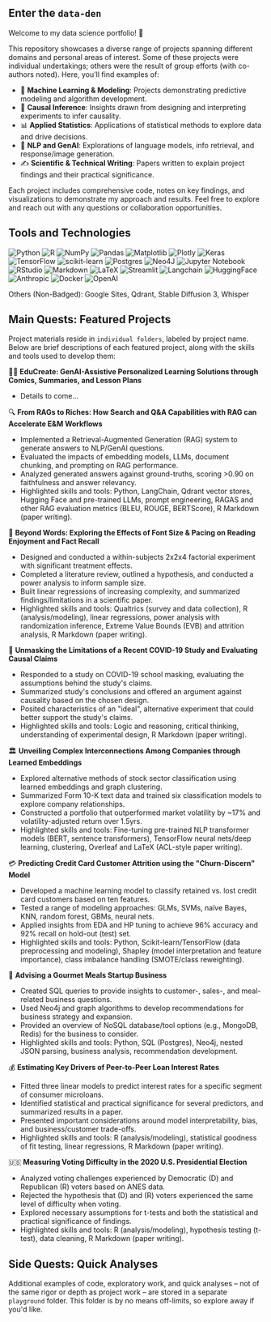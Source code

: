 ## Enter the `data-den`

Welcome to my data science portfolio! :wave:

This repository showcases a diverse range of projects spanning different domains and personal areas of interest. Some of these projects were individual undertakings; others were the result of group efforts (with co-authors noted). Here, you'll find examples of:

- :robot: **Machine Learning & Modeling**: Projects demonstrating predictive modeling and algorithm development.
- :test_tube: **Causal Inference**: Insights drawn from designing and interpreting experiments to infer causality.
- :bar_chart: **Applied Statistics**: Applications of statistical methods to explore data and drive decisions.
- :speech_balloon: **NLP and GenAI**: Explorations of language models, info retrieval, and response/image generation.
- :writing_hand: **Scientific & Technical Writing**: Papers written to explain project findings and their practical significance.

Each project includes comprehensive code, notes on key findings, and visualizations to demonstrate my approach and results. Feel free to explore and reach out with any questions or collaboration opportunities.

## Tools and Technologies
![Python](https://img.shields.io/badge/python-3670A0?style=for-the-badge&logo=python&logoColor=ffdd54) ![R](https://img.shields.io/badge/r-%23276DC3.svg?style=for-the-badge&logo=r&logoColor=white) ![NumPy](https://img.shields.io/badge/numpy-%23013243.svg?style=for-the-badge&logo=numpy&logoColor=white) ![Pandas](https://img.shields.io/badge/pandas-%23150458.svg?style=for-the-badge&logo=pandas&logoColor=white) ![Matplotlib](https://img.shields.io/badge/Matplotlib-%23ffffff.svg?style=for-the-badge&logo=Matplotlib&logoColor=black) ![Plotly](https://img.shields.io/badge/Plotly-%233F4F75.svg?style=for-the-badge&logo=plotly&logoColor=white) ![Keras](https://img.shields.io/badge/Keras-%23D00000.svg?style=for-the-badge&logo=Keras&logoColor=white) ![TensorFlow](https://img.shields.io/badge/TensorFlow-%23FF6F00.svg?style=for-the-badge&logo=TensorFlow&logoColor=white) 	![scikit-learn](https://img.shields.io/badge/scikit--learn-%23F7931E.svg?style=for-the-badge&logo=scikit-learn&logoColor=white) ![Postgres](https://img.shields.io/badge/postgres-%23316192.svg?style=for-the-badge&logo=postgresql&logoColor=white) ![Neo4J](https://img.shields.io/badge/Neo4j-008CC1?style=for-the-badge&logo=neo4j&logoColor=white) ![Jupyter Notebook](https://img.shields.io/badge/jupyter-%23FA0F00.svg?style=for-the-badge&logo=jupyter&logoColor=white) ![RStudio](https://img.shields.io/badge/RStudio-4285F4?style=for-the-badge&logo=rstudio&logoColor=white) ![Markdown](https://img.shields.io/badge/markdown-%23000000.svg?style=for-the-badge&logo=markdown&logoColor=white) ![LaTeX](https://img.shields.io/badge/latex-%23008080.svg?style=for-the-badge&logo=latex&logoColor=white) ![Streamlit](https://img.shields.io/badge/Streamlit-FF4B4B.svg?style=for-the-badge&logo=Streamlit&logoColor=white) ![Langchain](https://img.shields.io/badge/LangChain-1C3C3C.svg?style=for-the-badge&logo=LangChain&logoColor=white) ![HuggingFace](https://img.shields.io/badge/Hugging%20Face-FFD21E.svg?style=for-the-badge&logo=Hugging-Face&logoColor=black) ![Anthropic](https://img.shields.io/badge/Anthropic-191919.svg?style=for-the-badge&logo=Anthropic&logoColor=white) ![Docker](https://img.shields.io/badge/Docker-2496ED.svg?style=for-the-badge&logo=Docker&logoColor=white) ![OpenAI](https://img.shields.io/badge/OpenAI-412991.svg?style=for-the-badge&logo=OpenAI&logoColor=white)

Others (Non-Badged): Google Sites, Qdrant, Stable Diffusion 3, Whisper

## Main Quests: Featured Projects

Project materials reside in `individual folders`, labeled by project name. Below are brief descriptions of each featured project, along with the skills and tools used to develop them:

:student: **EduCreate: GenAI-Assistive Personalized Learning Solutions through Comics, Summaries, and Lesson Plans**
- Details to come...

:mag: **From RAGs to Riches: How Search and Q&A Capabilities with RAG can Accelerate E&M Workflows**
- Implemented a Retrieval-Augmented Generation (RAG) system to generate answers to NLP/GenAI questions.
- Evaluated the impacts of embedding models, LLMs, document chunking, and prompting on RAG performance.
- Analyzed generated answers against ground-truths, scoring >0.90 on faithfulness and answer relevancy.
- Highlighted skills and tools: Python, LangChain, Qdrant vector stores, Hugging Face and pre-trained LLMs, prompt engineering, RAGAS and other RAG evaluation metrics (BLEU, ROUGE, BERTScore), R Markdown (paper writing).

:open_book: **Beyond Words: Exploring the Effects of Font Size & Pacing on Reading Enjoyment and Fact Recall**
- Designed and conducted a within-subjects 2x2x4 factorial experiment with significant treatment effects.
- Completed a literature review, outlined a hypothesis, and conducted a power analysis to inform sample size.
- Built linear regressions of increasing complexity, and summarized findings/limitations in a scientific paper.
- Highlighted skills and tools: Qualtrics (survey and data collection), R (analysis/modeling), linear regressions, power analysis with randomization inference, Extreme Value Bounds (EVB) and attrition analysis, R Markdown (paper writing).

:page_with_curl: **Unmasking the Limitations of a Recent COVID-19 Study and Evaluating Causal Claims**
- Responded to a study on COVID-19 school masking, evaluating the assumptions behind the study's claims.
- Summarized study's conclusions and offered an argument against causality based on the chosen design.
- Posited characteristics of an "ideal", alternative experiment that could better support the study's claims.
- Highlighted skills and tools: Logic and reasoning, critical thinking, understanding of experimental design, R Markdown (paper writing).

:classical_building: **Unveiling Complex Interconnections Among Companies through Learned Embeddings**
- Explored alternative methods of stock sector classification using learned embeddings and graph clustering.
- Summarized Form 10-K text data and trained six classification models to explore company relationships.
- Constructed a portfolio that outperformed market volatility by ~17% and volatility-adjusted return over 1.5yrs.
- Highlighted skills and tools: Fine-tuning pre-trained NLP transformer models (BERT, sentence transformers), TensorFlow neural nets/deep learning, clustering, Overleaf and LaTeX (ACL-style paper writing).

:credit_card: **Predicting Credit Card Customer Attrition using the "Churn-Discern" Model**
- Developed a machine learning model to classify retained vs. lost credit card customers based on ten features.
- Tested a range of modeling approaches: GLMs, SVMs, naïve Bayes, KNN, random forest, GBMs, neural nets.
- Applied insights from EDA and HP tuning to achieve 96% accuracy and 92% recall on hold-out (test) set.
- Highlighted skills and tools: Python, Scikit-learn/TensorFlow (data preprocessing and modeling), Shapley (model interpretation and feature importance), class imbalance handling (SMOTE/class reweighting).

:takeout_box: **Advising a Gourmet Meals Startup Business**
- Created SQL queries to provide insights to customer-, sales-, and meal-related business questions.
- Used Neo4j and graph algorithms to develop recommendations for business strategy and expansion.
- Provided an overview of NoSQL database/tool options (e.g., MongoDB, Redis) for the business to consider.
- Highlighted skills and tools: Python, SQL (Postgres), Neo4j, nested JSON parsing, business analysis, recommendation development.

:moneybag: **Estimating Key Drivers of Peer-to-Peer Loan Interest Rates**
- Fitted three linear models to predict interest rates for a specific segment of consumer microloans.
- Identified statistical and practical significance for several predictors, and summarized results in a paper.
- Presented important considerations around model interpretability, bias, and business/customer trade-offs.
- Highlighted skills and tools: R (analysis/modeling), statistical goodness of fit testing, linear regressions, R Markdown (paper writing).

:us: **Measuring Voting Difficulty in the 2020 U.S. Presidential Election**
- Analyzed voting challenges experienced by Democratic (D) and Republican (R) voters based on ANES data. 
- Rejected the hypothesis that (D) and (R) voters experienced the same level of difficulty when voting.
- Explored necessary assumptions for t-tests and both the statistical and practical significance of findings.
- Highlighted skills and tools: R (analysis/modeling), hypothesis testing (t-test), data cleaning, R Markdown (paper writing).

## Side Quests: Quick Analyses

Additional examples of code, exploratory work, and quick analyses – not of the same rigor or depth as project work – are stored in a separate `playground` folder. This folder is by no means off-limits, so explore away if you'd like.
